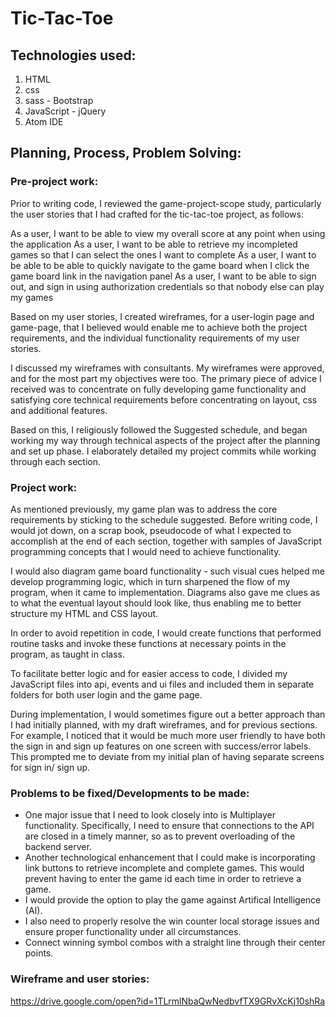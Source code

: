 # Tic-Tac-Toe

## Technologies used:

1) HTML
2) css
3) sass - Bootstrap
5) JavaScript - jQuery
6) Atom IDE

## Planning, Process, Problem Solving:

### Pre-project work:

Prior to writing code, I reviewed the game-project-scope study, particularly the user stories that I had crafted for the tic-tac-toe project, as follows:

As a user, I want to be able to view my overall score at any point when using the application
As a user, I want to be able to retrieve my incompleted games so that I can select the ones I want to complete
As a user, I want to be able to be able to quickly navigate to the game board when I click the game board link in the navigation panel
As a user, I want to be able to sign out, and sign in using authorization credentials so that nobody else can play my games

Based on my user stories, I created wireframes, for a user-login page and game-page, that I believed would enable me to achieve both the project requirements, and the individual functionality requirements of my user stories.

I discussed my wireframes with consultants. My wireframes were approved, and for the most part my objectives were too. The primary piece of advice I received was to concentrate on fully developing game functionality and satisfying core technical requirements before concentrating on layout, css and additional features.

Based on this, I religiously followed the Suggested schedule, and began working my way through technical aspects of the project after the planning and set up phase. I elaborately detailed my project commits while working through each section.

### Project work:

As mentioned previously, my game plan was to address the core requirements by sticking to the schedule suggested. Before writing code, I would jot down, on a scrap book, pseudocode of what I expected to accomplish at the end of each section, together with samples of JavaScript programming concepts that I would need to achieve functionality.

I would also diagram game board functionality - such visual cues helped me develop programming logic, which in turn sharpened the flow of my program, when it came to implementation. Diagrams also gave me clues as to what the eventual layout should look like, thus enabling me to better structure my HTML and CSS layout.

In order to avoid repetition in code, I would create functions that performed routine tasks and invoke these functions at necessary points in the program, as taught in class.

To facilitate better logic and for easier access to code, I divided my JavaScript files into api, events and ui files and included them in separate folders for both user login and the game page.

During implementation, I would sometimes figure out a better approach than I had initially planned, with my draft wireframes, and for previous sections. For example, I noticed that it would be much more user friendly to have both the sign in and sign up features on one screen with success/error labels. This prompted me to deviate from my initial plan of having separate screens for sign in/ sign up.

### Problems to be fixed/Developments to be made:

- One major issue that I need to look closely into is Multiplayer functionality.
Specifically, I need to ensure that connections to the API are closed in a
timely manner, so as to prevent overloading of the backend server.
- Another technological enhancement that I could make is incorporating link
buttons to retrieve incomplete and complete games. This would prevent having to
enter the game id each time in order to retrieve a game.
- I would provide the option to play the game against Artifical
Intelligence (AI).
- I also need to properly resolve the win counter local storage issues and
ensure proper functionality under all circumstances.
- Connect winning symbol combos with a straight line through their center points.

### Wireframe and user stories:
https://drive.google.com/open?id=1TLrmlNbaQwNedbvfTX9GRvXcKj10shRa
